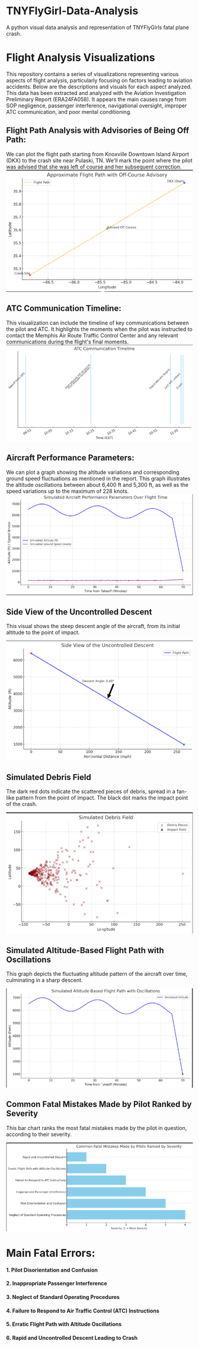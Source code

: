 # TNYFlyGirl-Data-Analysis
A python visual data analysis and representation of TNYFlyGirls fatal plane crash.
# Flight Analysis Visualizations

This repository contains a series of visualizations representing various aspects of flight analysis, particularly focusing on factors leading to aviation accidents. Below are the descriptions and visuals for each aspect analyzed. This data has been extracted and analyzed with the Aviation Investigation Preliminary Report (ERA24FA058). It appears the main causes range from SOP negligence, passenger interference, navigational oversight, improper ATC communication, and poor mental conditioning.

## Flight Path Analysis with Advisories of Being Off Path:
We can plot the flight path starting from Knoxville Downtown Island Airport (DKX) to the crash site near Pulaski, TN.
We'll mark the point where the pilot was advised that she was left of course and her subsequent correction.
![Flight Path + ATC Advisory](ATC-path-advisory.png)

## ATC Communication Timeline:
This visualization can include the timeline of key communications between the pilot and ATC.
It highlights the moments when the pilot was instructed to contact the Memphis Air Route Traffic Control Center and any relevant communications during the flight's final moments.
![ATC Comms](ATC-comms.png)

## Aircraft Performance Parameters:
We can plot a graph showing the altitude variations and corresponding ground speed fluctuations as mentioned in the report.
This graph illustrates the altitude oscillations between about 6,400 ft and 5,300 ft, as well as the speed variations up to the maximum of 228 knots.
![Aircraft Performance](aircraft-performance.png)

## Side View of the Uncontrolled Descent
This visual shows the steep descent angle of the aircraft, from its initial altitude to the point of impact.

![Uncontrolled Descent](descent-.png)

## Simulated Debris Field
The dark red dots indicate the scattered pieces of debris, spread in a fan-like pattern from the point of impact. The black dot marks the impact point of the crash.

![Debris Field](debris_field_image.png)

## Simulated Altitude-Based Flight Path with Oscillations
This graph depicts the fluctuating altitude pattern of the aircraft over time, culminating in a sharp descent.

![Altitude Path](flight-path.png)

## Common Fatal Mistakes Made by Pilot Ranked by Severity
This bar chart ranks the most fatal mistakes made by the pilot in question, according to their severity.

![Fatal Mistakes](failure-observations.png)

# Main Fatal Errors:
#### 1. Pilot Disorientation and Confusion
#### 2. Inappropriate Passenger Interference
#### 3. Neglect of Standard Operating Procedures
#### 4. Failure to Respond to Air Traffic Control (ATC) Instructions
#### 5. Erratic Flight Path with Altitude Oscillations
#### 6. Rapid and Uncontrolled Descent Leading to Crash
